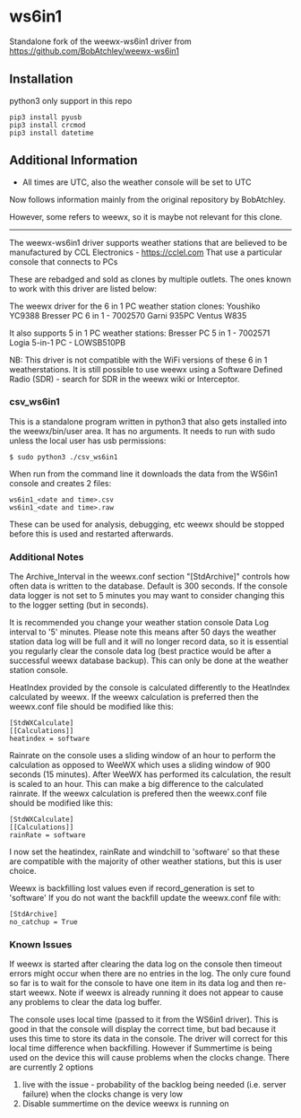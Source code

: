 # ws6in1

Standalone fork of the weewx-ws6in1 driver from https://github.com/BobAtchley/weewx-ws6in1

## Installation

python3 only support in this repo

```
pip3 install pyusb
pip3 install crcmod
pip3 install datetime
```

## Additional Information

* All times are UTC, also the weather console will be set to UTC

Now follows information mainly from the original repository by BobAtchley.

However, some refers to weewx, so it is maybe not relevant for this clone.

---

The weewx-ws6in1 driver supports weather stations that are believed to be
manufactured by CCL Electronics - https://cclel.com
That use a particular console that connects to PCs

These are rebadged and sold as clones by multiple outlets.  The ones known
to work with this driver are listed below:

The weewx driver for the 6 in 1 PC weather station clones:
Youshiko YC9388
Bresser PC 6 in 1 - 7002570
Garni 935PC
Ventus W835

It also supports 5 in 1 PC weather stations:
Bresser PC 5 in 1 - 7002571
Logia 5-in-1 PC - LOWSB510PB

NB: This driver is not compatible with the WiFi versions of these 6 in
1 weatherstations.  It is still possible to use weewx using a Software
Defined Radio (SDR) - search for SDR in the weewx wiki or Interceptor.


### csv_ws6in1

This is a standalone program written in python3 that also gets installed into
the weewx/bin/user area.  It has no arguments.  It needs to run with sudo
unless the local user has usb permissions:

```
$ sudo python3 ./csv_ws6in1
```

When run from the command line it downloads the data from the WS6in1 console
and creates 2 files:

```
ws6in1_<date and time>.csv
ws6in1_<date and time>.raw
```

These can be used for analysis, debugging, etc
weewx should be stopped before this is used and restarted afterwards.

### Additional Notes

The Archive_Interval in the weewx.conf section "[StdArchive]" controls how often
data is written to the database.  Default is 300 seconds.  If the console data
logger is not set to 5 minutes you may want to consider changing this to the
logger setting (but in seconds).

It is recommended you change your weather station console Data Log interval to
'5' minutes.  Please note this means after 50 days the weather station data log
will be full and it will no longer record data, so it is essential you
regularly clear the console data log (best practice would be after a successful
weewx database backup).  This can only be done at the weather station console.

HeatIndex provided by the console is calculated differently to the
HeatIndex calculated by weewx.  If the weewx calculation is preferred
then the weewx.conf file should be modified like this:

```
[StdWXCalculate]
[[Calculations]]
heatindex = software
```

Rainrate on the console uses a sliding window of an hour to perform the
calculation as opposed to WeeWX which uses a sliding window of 900
seconds (15 minutes). After WeeWX has performed its calculation, the
result is scaled to an hour.  This can make a big difference to the
calculated rainrate.  If the weewx calculation is prefered then the
weewx.conf file should be modified like this:

```
[StdWXCalculate]
[[Calculations]]
rainRate = software
```

I now set the heatindex, rainRate and windchill to 'software' so that
these are compatible with the majority of other weather stations, but
this is user choice.

Weewx is backfilling lost values even if record_generation is set to
'software' If you do not want the backfill update the weewx.conf file
with:

```
[StdArchive]
no_catchup = True
```

### Known Issues

If weewx is started after clearing the data log on the console then timeout
errors might occur when there are no entries in the log.  The only cure found
so far is to wait for the console to have one item in its data log and then
re-start weewx.  Note if weewx is already running it does not appear to cause
any problems to clear the data log buffer.

The console uses local time (passed to it from the WS6in1 driver).
This is good in that the console will display the correct time, but
bad because it uses this time to store its data in the console.  The
driver will correct for this local time difference when backfilling.
However if Summertime is being used on the device this will cause
problems when the clocks change.  There are currently 2 options
1) live with the issue - probability of the backlog being needed
(i.e. server failure) when the clocks change is very low
2) Disable summertime on the device weewx is running on

